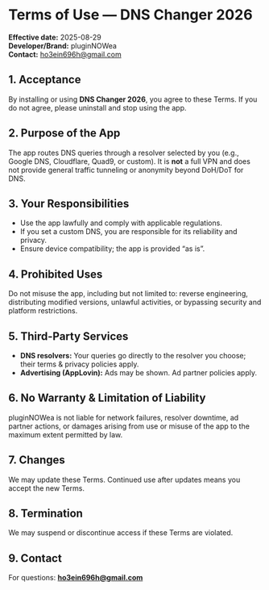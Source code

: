 # Terms of Use — DNS Changer 2026

**Effective date:** 2025-08-29  
**Developer/Brand:** pluginNOWea  
**Contact:** ho3ein696h@gmail.com

## 1. Acceptance
By installing or using **DNS Changer 2026**, you agree to these Terms. If you do not agree, please uninstall and stop using the app.

## 2. Purpose of the App
The app routes DNS queries through a resolver selected by you (e.g., Google DNS, Cloudflare, Quad9, or custom). It is **not** a full VPN and does not provide general traffic tunneling or anonymity beyond DoH/DoT for DNS.

## 3. Your Responsibilities
- Use the app lawfully and comply with applicable regulations.  
- If you set a custom DNS, you are responsible for its reliability and privacy.  
- Ensure device compatibility; the app is provided “as is”.

## 4. Prohibited Uses
Do not misuse the app, including but not limited to: reverse engineering, distributing modified versions, unlawful activities, or bypassing security and platform restrictions.

## 5. Third-Party Services
- **DNS resolvers:** Your queries go directly to the resolver you choose; their terms & privacy policies apply.  
- **Advertising (AppLovin):** Ads may be shown. Ad partner policies apply.

## 6. No Warranty & Limitation of Liability
pluginNOWea is not liable for network failures, resolver downtime, ad partner actions, or damages arising from use or misuse of the app to the maximum extent permitted by law.

## 7. Changes
We may update these Terms. Continued use after updates means you accept the new Terms.

## 8. Termination
We may suspend or discontinue access if these Terms are violated.

## 9. Contact
For questions: **ho3ein696h@gmail.com**

